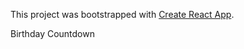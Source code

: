This project was bootstrapped with [Create React App](https://github.com/facebookincubator/create-react-app).

Birthday Countdown 
